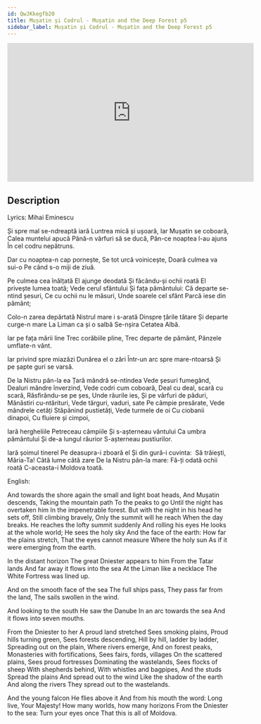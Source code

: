 ```yaml
---
id: QwJKkegfb20
title: Mușatin și Codrul - Mușatin and the Deep Forest p5
sidebar_label: Mușatin și Codrul - Mușatin and the Deep Forest p5
---
```


<iframe
  width="560"
  height="315"
  src="https://www.youtube.com/embed/QwJKkegfb20"
  title="YouTube video player"
  frameborder="0"
  allow="accelerometer; autoplay; clipboard-write; encrypted-media; gyroscope; picture-in-picture; web-share"
  referrerpolicy="strict-origin-when-cross-origin"
  allowfullscreen
></iframe>

## Description

Lyrics: Mihai Eminescu

Și spre mal se-ndreaptă iară
Luntrea mică și ușoară,
Iar Mușatin se coboară,
Calea muntelui apucă
Până-n vârfuri să se ducă,
Pân-ce noaptea l-au ajuns
În cel codru nepătruns.

Dar cu noaptea-n cap pornește,
Se tot urcă voinicește,
Doară culmea va sui-o
Pe când s-o miji de ziuă.

Pe culmea cea înălțată
El ajunge deodată
Și făcându-și ochii roată
El privește lumea toată;
Vede cerul sfântului
Și fața pământului:
Că departe se-ntind șesuri,
Ce cu ochii nu le măsuri,
Unde soarele cel sfânt
Parcă iese din pământ;

Colo-n zarea depărtată
Nistrul mare i s-arată
Dinspre țările tătare
Și departe curge-n mare
La Liman ca și o salbă
Se-nșira Cetatea Albă.

Iar pe fața mării line
Trec corăbiile pline,
Trec departe de pământ,
Pânzele umflate-n vânt.

Iar privind spre miazăzi
Dunărea el o zări
Într-un arc spre mare-ntoarsă
Și pe șapte guri se varsă.

De la Nistru pân-la ea
Țară mândră se-ntindea
Vede șesuri fumegând,
Dealuri mândre înverzind,
Vede codri cum coboară,
Deal cu deal, scară cu scară,
Răsfirându-se pe șes,
Unde râurile ies,
Și pe vârfuri de păduri,
Mânăstiri cu-ntărituri,
Vede târguri, vaduri, sate
Pe câmpie presărate,
Vede mândrele cetăți
Stăpânind pustietăți,
Vede turmele de oi
Cu ciobanii dinapoi,
Cu fluiere și cimpoi,

Iară hergheliile
Petreceau câmpiile
Și s-așterneau vântului
Ca umbra pământului
Și de-a lungul râurior
S-așterneau pustiurilor.

Iară șoimul tinerel
Pe deasupra-i zboară el
Și din gură-i cuvinta:
­ Să trăiești, Măria-Ta!
Câtă lume câtă zare
De la Nistru pân-la mare:
Fă-ți odată ochii roată
C-aceasta-i Moldova toată.

English:

And towards the shore again 
the small and light boat heads, 
And Mușatin descends, 
Taking the mountain path 
To the peaks to go 
Until the night has overtaken him 
In the impenetrable forest. 
But with the night in his head he sets off, 
Still climbing bravely, 
Only the summit will he reach 
When the day breaks. 
He reaches the lofty summit suddenly 
And rolling his eyes 
He looks at the whole world; 
He sees the holy sky 
And the face of the earth: 
How far the plains stretch, 
That the eyes cannot measure 
Where the holy sun 
As if it were emerging from the earth. 

In the distant horizon
The great Dniester appears to him
From the Tatar lands
And far away it flows into the sea
At the Liman like a necklace
The White Fortress was lined up.

And on the smooth face of the sea
The full ships pass,
They pass far from the land,
The sails swollen in the wind.

And looking to the south
He saw the Danube
In an arc towards the sea
And it flows into seven mouths.

From the Dniester to her
A proud land stretched
Sees smoking plains,
Proud hills turning green,
Sees forests descending,
Hill by hill, ladder by ladder,
Spreading out on the plain,
Where rivers emerge,
And on forest peaks,
Monasteries with fortifications,
Sees fairs, fords, villages
On the scattered plains,
Sees proud fortresses
Dominating the wastelands,
Sees flocks of sheep
With shepherds behind,
With whistles and bagpipes,
And the studs
Spread the plains
And spread out to the wind
Like the shadow of the earth
And along the rivers
They spread out to the wastelands.

And the young falcon
He flies above it
And from his mouth the word:
Long live, Your Majesty!
How many worlds, how many horizons
From the Dniester to the sea:
Turn your eyes once
That this is all of Moldova.
